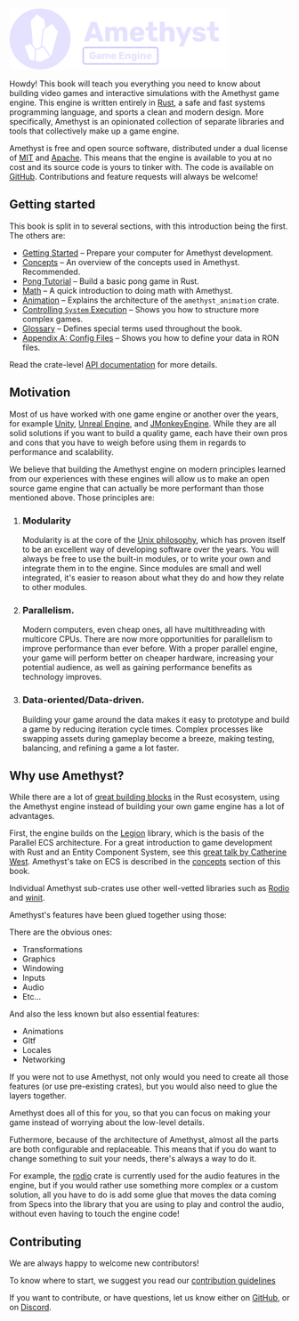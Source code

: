 <div class="splash">
   <img src="./images/logo.svg" class="splogo" alt="Logo" height="110px"/>
</div>
<div class="drop"></div>

Howdy! This book will teach you everything you need to know about building video
games and interactive simulations with the Amethyst game engine. This engine is
written entirely in [Rust][rs], a safe and fast systems programming language,
and sports a clean and modern design. More specifically, Amethyst is
an opinionated collection of separate libraries and tools that collectively make up a
game engine.

Amethyst is free and open source software, distributed under a dual license of [MIT][ml]
and [Apache][al]. This means that the engine is available to you at no cost
and its source code is yours to tinker with. The code is available on
[GitHub][am]. Contributions and feature requests will always be welcome!

## Getting started

This book is split in to several sections, with this introduction being the first. The others are:

- [Getting Started][gs] – Prepare your computer for Amethyst development.
- [Concepts][cc] – An overview of the concepts used in Amethyst. Recommended.
- [Pong Tutorial][pt] – Build a basic pong game in Rust.
- [Math] – A quick introduction to doing math with Amethyst.
- [Animation][anim] – Explains the architecture of the `amethyst_animation` crate.
- [Controlling `System` Execution][cse] – Shows you how to structure more complex games.
- [Glossary][gl] – Defines special terms used throughout the book.
- [Appendix A: Config Files][ax_a] – Shows you how to define your data in RON files.

Read the crate-level [API documentation][ad] for more details.

## Motivation

Most of us have worked with one game engine or another over the years, for example [Unity][un], [Unreal Engine][ud], and [JMonkeyEngine][jme].
While they are all solid solutions if you want to build a quality game, each have their own pros and cons that you have to
weigh before using them in regards to performance and scalability.

We believe that building the Amethyst engine on modern principles learned from our experiences with these engines will allow us to make an open source game engine that can actually be more performant than those mentioned above.
Those principles are:

1. ### Modularity

   Modularity is at the core of the [Unix philosophy][up], which has proven itself to be an excellent way of developing software over the years.
   You will always be free to use the built-in modules, or to write your own and integrate them in to the engine.
   Since modules are small and well integrated, it's easier to reason about what they do and how they relate to other modules.

1. ### Parallelism.

   Modern computers, even cheap ones, all have multithreading with multicore CPUs. There are now more opportunities for parallelism to improve performance than ever before.  With a proper parallel engine, your game will perform better on cheaper hardware, increasing your potential audience, as well as gaining performance benefits as technology improves.

1. ### Data-oriented/Data-driven.

   Building your game around the data makes it easy to prototype and build a game by reducing iteration cycle times.
   Complex processes like swapping assets during gameplay become a breeze, making testing, balancing, and refining a game a lot faster.

## Why use Amethyst?

While there are a lot of [great building blocks][awg] in the Rust ecosystem, using the Amethyst engine instead of building your own game engine has a lot of advantages.

First, the engine builds on the [Legion] library, which is the basis of the Parallel ECS architecture. For a great introduction to game development with Rust and an Entity Component System, see this [great talk by Catherine West](https://kyren.github.io/2018/09/14/rustconf-talk.html). Amethyst's take on ECS is described in the [concepts](./concepts/intro.md) section of this book.

Individual Amethyst sub-crates use other well-vetted libraries such as [Rodio] and [winit].

Amethyst's features have been glued together using those:

There are the obvious ones:

- Transformations
- Graphics
- Windowing
- Inputs
- Audio
- Etc...

And also the less known but also essential features:

- Animations
- Gltf
- Locales
- Networking

If you were not to use Amethyst, not only would you need to create all those features (or use pre-existing crates), but you would also need to glue the layers together.

Amethyst does all of this for you, so that you can focus on making your game instead of worrying about the low-level details.

Futhermore, because of the architecture of Amethyst, almost all the parts are both configurable and replaceable. This means that if you do want to change something to suit your needs, there's always a way to do it.

For example, the [rodio](https://github.com/tomaka/rodio) crate is currently used for the audio features in the engine, but if you would rather use something more complex or a custom solution, all you have to do is add some glue that moves the data coming from Specs into the library that you are using to play and control the audio, without even having to touch the engine code!

## Contributing

We are always happy to welcome new contributors!

To know where to start, we suggest you read our [contribution guidelines](https://github.com/amethyst/amethyst/blob/master/docs/CONTRIBUTING.md)

If you want to contribute, or have questions, let us know either on [GitHub][db], or on [Discord][di].

[ad]: https://docs.amethyst.rs/stable/amethyst/index.html
[al]: https://github.com/amethyst/amethyst/blob/master/docs/LICENSE-APACHE
[am]: https://github.com/amethyst/amethyst
[anim]: ./animation.html
[awg]: http://arewegameyet.com/
[ax_a]: ./appendices/a_config_files.html
[cc]: ./concepts/intro.html
[cse]: ./controlling_system_execution.html
[db]: https://github.com/amethyst/amethyst/
[di]: https://discord.gg/amethyst
[gl]: ./glossary.html
[gs]: ./getting-started.html
[jme]: http://jmonkeyengine.org/
[legion]: https://github.com/amethyst/legion
[math]: ./math.html
[ml]: https://github.com/amethyst/amethyst/blob/master/docs/LICENSE-MIT
[pt]: ./pong-tutorial.html
[rodio]: https://github.com/RustAudio/rodio
[rs]: https://www.rust-lang.org/
[ud]: https://www.unrealengine.com/
[un]: http://unity3d.com/
[up]: https://en.wikipedia.org/wiki/Unix_philosophy
[winit]: https://github.com/rust-windowing/winit
